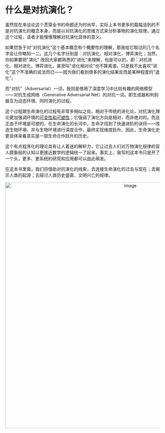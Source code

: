 # 什么是对抗演化？

虽然现在来谈论这个贯穿全书的命题还为时尚早，实际上本书更多的篇幅谈到的不是对抗演化的概念本身，而是以对抗演化的思维方式来分析事物的演化规律。通过这个过程，读者才能慢慢理解对抗演化具体的意义。

如果您急于对"对抗演化"这个基本概念有个概要性的理解，那我给它取过的几个名字会让你略知一二。这几个名字分别是：对抗演化、相对演化、博弈演化；当然，你如果要把"演化"
改回大家都熟悉的"进化"来理解，也是可以的，即：对抗进化、相对进化、博弈进化，甚至叫"进化相对论"也不算离谱。只是我不太喜欢"进化"这个不准确的说法而已——因为我们看到很多的演化结果反而是某种程度的"退化"。

而"对抗"（Adversarial）一词，我则是借用了深度学习中比较有趣的网络模型——对抗生成网络（Generative
Adversarial
Net）的对抗一词。即生成器和判别器互为动态环境、同时演化的过程。

这个过程跟生命演化的过程有非常多相似之处。相对于传统的进化论，对抗演化理论更加强调环境的[可变性和可塑性]()；它强调了演化方向是相对，而非绝对的。而且正由于环境是可塑的，在生命演化的长河中，生命才找到了快速进阶的诀窍——改造生物环境、并与生物环境进行深度合作，最终实现维度跃升。因此，生命演化史更具体来看其实是一部生命合作跃升的历史。

这个有点程序化的理论具有让人着迷的解析力，它让过去人们对万物演化规律的盲人摸象般的认知以更接近数学的逻辑统一了起来。事实上，我写的这本书只是开了一个头，更多、更系统的研究和应用都可以由此萌发。

在这本书里面，我们将借助对抗演化的线索，去连接生命演化的过去与现在；去揭示人类的起源；去探讨人类历史盛衰、文明兴亡的规律。

<p align="center"><img width="800" alt="image" src="https://github.com/user-attachments/assets/9bec3d6d-631e-4b2e-8f7c-e892482ca880" /></p>

